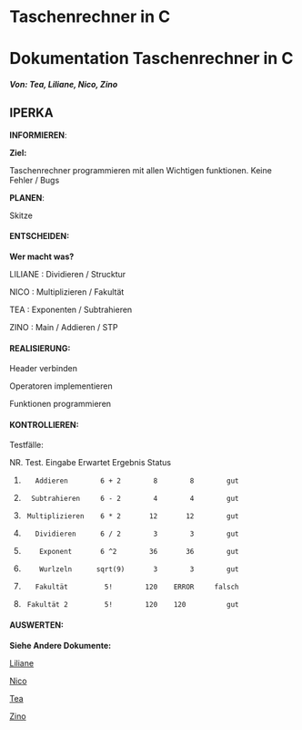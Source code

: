 # Taschenrechner in C

# Dokumentation Taschenrechner in C
##### Von: Tea, Liliane, Nico, Zino


## IPERKA
**INFORMIEREN**:

**Ziel:**

Taschenrechner programmieren mit allen Wichtigen funktionen.
Keine Fehler / Bugs

**PLANEN**:

Skitze

#### **ENTSCHEIDEN**:

**Wer macht was?**

LILIANE : Dividieren / Strucktur

NICO : Multiplizieren / Fakultät

TEA : Exponenten / Subtrahieren

ZINO : Main / Addieren / STP

#### **REALISIERUNG**:

Header verbinden

Operatoren implementieren

Funktionen programmieren

#### **KONTROLLIEREN**:

Testfälle:

NR.         Test.        Eingabe    Erwartet Ergebnis  Status
1.        Addieren        6 + 2        8        8        gut
2.       Subtrahieren     6 - 2        4        4        gut
3.      Multiplizieren    6 * 2       12       12        gut
4.        Dividieren      6 / 2        3        3        gut
5.         Exponent       6 ^2        36       36        gut
6.         Wurlzeln      sqrt(9)       3        3        gut
7.        Fakultät         5!        120    ERROR     falsch
8.      Fakultät 2         5!        120    120          gut

#### **AUSWERTEN**:

**Siehe Andere Dokumente:**

[Liliane](https://github.com/zinoos/BLJ2025_TR_Nic-Lil-Tea-Zin/commit/f9d2efb37805eab39d888e66dd22f2dc59353bf0)

[Nico](https://github.com/zinoos/BLJ2025_TR_Nic-Lil-Tea-Zin/commit/5addb610f606d3d0457dfbe8132fe52c52123c33)

[Tea](https://github.com/zinoos/BLJ2025_TR_Nic-Lil-Tea-Zin/commit/081b9aed435f213acf46f4446601af06a63a3432)

[Zino](https://github.com/zinoos/BLJ2025_TR_Nic-Lil-Tea-Zin/commit/317408beaeb36019c8fa0090726c76fb4aadca53)
